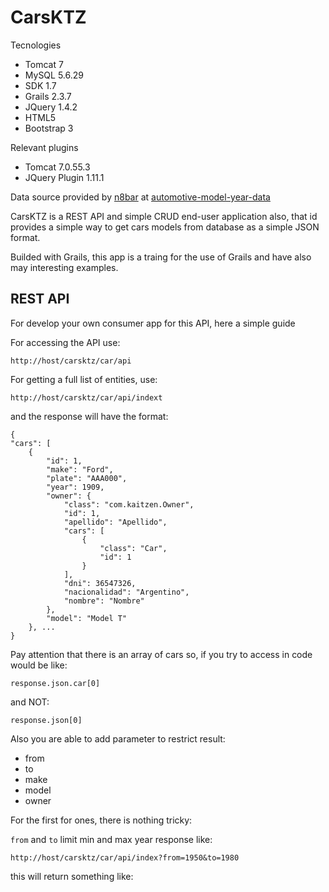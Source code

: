 # CarsKTZ
Tecnologies
- Tomcat 7
- MySQL 5.6.29
- SDK 1.7
- Grails 2.3.7
- JQuery 1.4.2
- HTML5
- Bootstrap 3

Relevant plugins
- Tomcat 7.0.55.3
- JQuery Plugin 1.11.1

Data source provided by [n8bar](https://github.com/n8barr) at [automotive-model-year-data](https://github.com/n8barr/automotive-model-year-data)

CarsKTZ is a REST API and simple CRUD end-user application also, that id provides a simple way to get cars models from database as a simple JSON format.

Builded with Grails, this app is a traing for the use of Grails and have also may interesting examples.

REST API
---
For develop your own consumer app for this API, here a simple guide

For accessing the API use:

    http://host/carsktz/car/api

For getting a full list of entities, use:

    http://host/carsktz/car/api/indext

and the response will have the format:

    {
    "cars": [
        {
            "id": 1,
            "make": "Ford",
            "plate": "AAA000",
            "year": 1909,
            "owner": {
                "class": "com.kaitzen.Owner",
                "id": 1,
                "apellido": "Apellido",
                "cars": [
                    {
                        "class": "Car",
                        "id": 1
                    }
                ],
                "dni": 36547326,
                "nacionalidad": "Argentino",
                "nombre": "Nombre"
            },
            "model": "Model T"
        }, ...
    }

Pay attention that there is an array of cars so, if you try to access in code would be like:

    response.json.car[0]

and NOT:

    response.json[0]

Also you are able to add parameter to restrict result:
- from
- to
- make
- model
- owner

For the first for ones, there is nothing tricky: 

`from` and `to` limit min and max year response like:

    http://host/carsktz/car/api/index?from=1950&to=1980

this will return something like:
    
